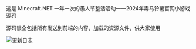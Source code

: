 这是 Minecraft.NET 一年一次的愚人节整活活动——2024年毒马铃薯官网小游戏源码

源码很全包括所有发送到前端的内容，加载的资源文件，供大家使用

![更新日志](https://minecraft.wiki/images/Poisonous_Potato_Update_Changelog.jpg?ae971)
